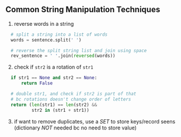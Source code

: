 ## Common String Manipulation Techniques
1. reverse words in a string
```python
  # split a string into a list of words
  words = sentence.split(' ')

  # reverse the split string list and join using space
  rev_sentence = ' '.join(reversed(words))
```
2. check if `str2` is a rotation of `str1`
```python
  if str1 == None and str2 == None:
      return False

  # double str1, and check if str2 is part of that
  # bc rotations doesn't change order of letters
  return (len(str1) == len(str2) &&
          str2 in (str1 + str1))
```
3. if want to remove duplicates, use a *SET* to store keys/record seens <br>
   (dictionary _NOT_ needed bc no need to store value)
